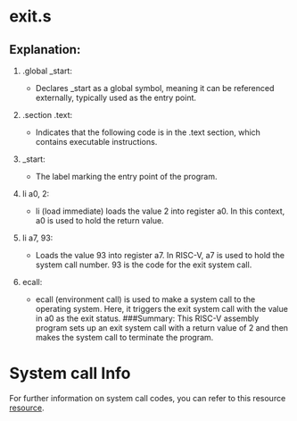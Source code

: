 # exit.s

## Explanation: 
1. .global _start:
    * Declares _start as a global symbol, meaning it can be referenced externally, typically used as the entry point.

2. .section .text:
    * Indicates that the following code is in the .text section, which contains executable instructions.

3. _start:
    * The label marking the entry point of the program.

4. li a0, 2:
    * li (load immediate) loads the value 2 into register a0. In this context, a0 is used to hold the return value.

5. li a7, 93:
    * Loads the value 93 into register a7. In RISC-V, a7 is used to hold the system call number. 93 is the code for the exit system call.

6. ecall:
    * ecall (environment call) is used to make a system call to the operating system. Here, it triggers the exit system call with the value in a0 as the exit status.
###Summary:
This RISC-V assembly program sets up an exit system call with a return value of 2 and then makes the system call to terminate the program.

# System call Info
For further information on system call codes, you can refer to this resource [resource](https://gpages.juszkiewicz.com.pl/syscalls-table/syscalls.html).
